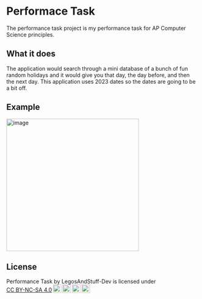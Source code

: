 # Performace Task

The performance task project is my performance task for AP Computer Science principles.

## What it does

The application would search through a mini database of a bunch of fun random holidays and it would give you that day, the day before, and then the next day. This application uses 2023 dates so the dates are going to be a bit off. 

## Example

<img width="347" alt="image" src="https://github.com/LegosAndStuff-Dev/perfomance-task/assets/55319190/3d5d738a-25ec-45e7-93b5-26becea7334a">

## License

<p xmlns:cc="http://creativecommons.org/ns#" xmlns:dct="http://purl.org/dc/terms/"><span property="dct:title">Performance Task</span> by <span property="cc:attributionName">LegosAndStuff-Dev</span> is licensed under <a href="http://creativecommons.org/licenses/by-nc-sa/4.0/?ref=chooser-v1" target="_blank" rel="license noopener noreferrer" style="display:inline-block;">CC BY-NC-SA 4.0<img style="height:22px!important;margin-left:3px;vertical-align:text-bottom;" src="https://mirrors.creativecommons.org/presskit/icons/cc.svg?ref=chooser-v1"><img style="height:22px!important;margin-left:3px;vertical-align:text-bottom;" src="https://mirrors.creativecommons.org/presskit/icons/by.svg?ref=chooser-v1"><img style="height:22px!important;margin-left:3px;vertical-align:text-bottom;" src="https://mirrors.creativecommons.org/presskit/icons/nc.svg?ref=chooser-v1"><img style="height:22px!important;margin-left:3px;vertical-align:text-bottom;" src="https://mirrors.creativecommons.org/presskit/icons/sa.svg?ref=chooser-v1"></a></p>
